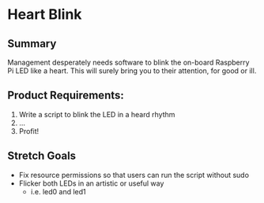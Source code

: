 # Heart Blink

## Summary

Management desperately needs software to blink
the on-board Raspberry Pi LED like a heart. This
will surely bring you to their attention, for
good or ill.

## Product Requirements:
1. Write a script to blink the LED in a heard rhythm
2. ...
3. Profit!

## Stretch Goals
* Fix resource permissions so that users can run the script without sudo
* Flicker both LEDs in an artistic or useful way
  - i.e. led0 and led1

